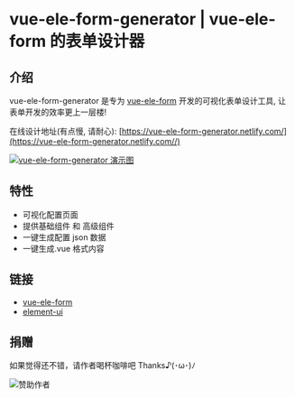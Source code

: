 # vue-ele-form-generator | vue-ele-form 的表单设计器

## 介绍

vue-ele-form-generator 是专为 [vue-ele-form](https://github.com/dream2023/vue-ele-form) 开发的可视化表单设计工具, 让表单开发的效率更上一层楼!

在线设计地址(有点慢, 请耐心): [https://vue-ele-form-generator.netlify.com/](https://vue-ele-form-generator.netlify.com//)

[![vue-ele-form-generator 演示图](https://s2.ax1x.com/2019/12/28/le1ecq.gif)](https://vue-ele-form-generator.netlify.com)

## 特性

- 可视化配置页面
- 提供基础组件 和 高级组件
- 一键生成配置 json 数据
- 一键生成.vue 格式内容

## 链接

- [vue-ele-form](https://github.com/dream2023/vue-ele-form)
- [element-ui](http://element-cn.eleme.io)

## 捐赠

如果觉得还不错，请作者喝杯咖啡吧 Thanks♪(･ω･)ﾉ

![赞助作者](https://s2.ax1x.com/2019/12/28/le10ED.jpg)

